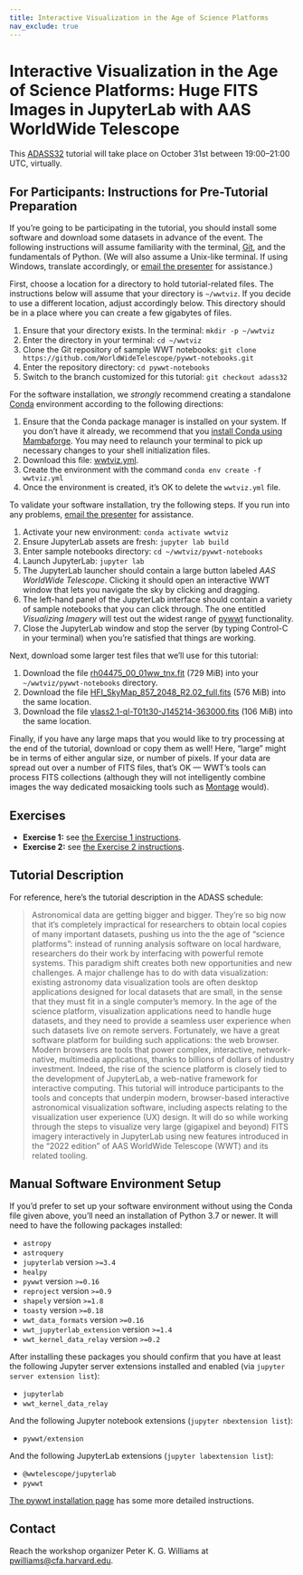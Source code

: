 ```yaml
---
title: Interactive Visualization in the Age of Science Platforms
nav_exclude: true
---
```


# Interactive Visualization in the Age of Science Platforms: Huge FITS Images in JupyterLab with AAS WorldWide Telescope

This [ADASS32] tutorial will take place on October 31st between 19:00–21:00 UTC,
virtually.

[ADASS32]: https://www.adass2022.ca/

## For Participants: Instructions for Pre-Tutorial Preparation

If you’re going to be participating in the tutorial, you should install some
software and download some datasets in advance of the event. The following
instructions will assume familiarity with the terminal, [Git], and the
fundamentals of Python. (We will also assume a Unix-like terminal. If using
Windows, translate accordingly, or [email the presenter](#contact) for
assistance.)

[Git]: https://git-scm.com/

First, choose a location for a directory to hold tutorial-related files. The
instructions below will assume that your directory is `~/wwtviz`. If you decide
to use a different location, adjust accordingly below. This directory should be
in a place where you can create a few gigabytes of files.

1. Ensure that your directory exists. In the terminal: `mkdir -p ~/wwtviz`
1. Enter the directory in your terminal: `cd ~/wwtviz`
1. Clone the Git repository of sample WWT notebooks:
   `git clone https://github.com/WorldWideTelescope/pywwt-notebooks.git`
1. Enter the repository directory: `cd pywwt-notebooks`
1. Switch to the branch customized for this tutorial: `git checkout adass32`

For the software installation, we *strongly* recommend creating a standalone
[Conda] environment according to the following directions:

[Conda]: https://conda.io/

1. Ensure that the Conda package manager is installed on your system. If you
   don’t have it already, we recommend that you [install Conda using
   Mambaforge][install-mf]. You may need to relaunch your terminal to pick
   up necessary changes to your shell initialization files.
1. Download this file: [wwtviz.yml](./wwtviz.yml).
1. Create the environment with the command `conda env create -f wwtviz.yml`
1. Once the environment is created, it’s OK to delete the `wwtviz.yml` file.

[install-mf]: https://github.com/conda-forge/miniforge#install

To validate your software installation, try the following steps. If you run into
any problems, [email the presenter](#contact) for assistance.

1. Activate your new environment: `conda activate wwtviz`
1. Ensure JupyterLab assets are fresh: `jupyter lab build`
1. Enter sample notebooks directory: `cd ~/wwtviz/pywwt-notebooks`
1. Launch JupyterLab: `jupyter lab`
1. The JupyterLab launcher should contain a large button labeled *AAS WorldWide
   Telescope*. Clicking it should open an interactive WWT window that lets you
   navigate the sky by clicking and dragging.
1. The left-hand panel of the JupyterLab interface should contain a variety of
   sample notebooks that you can click through. The one entitled *Visualizing
   Imagery* will test out the widest range of [pywwt] functionality.
1. Close the JupyterLab window and stop the server (by typing Control-C in your
   terminal) when you’re satisfied that things are working.

[pywwt]: https://pywwt.readthedocs.io/

Next, download some larger test files that we’ll use for this tutorial:

1. Download the file [rh04475_00_01ww_tnx.fit] (729 MiB) into your
   `~/wwtviz/pywwt-notebooks` directory.
1. Download the file [HFI_SkyMap_857_2048_R2.02_full.fits] (576 MiB) into the same location.
1. Download the file [vlass2.1-ql-T01t30-J145214-363000.fits] (106 MiB) into the same location.

[rh04475_00_01ww_tnx.fit]: https://data1.wwtassets.org/packages/2022/06_fits_studies/rh04475_00_01ww_tnx.fit
[HFI_SkyMap_857_2048_R2.02_full.fits]: https://irsa.ipac.caltech.edu/data/Planck/release_2/all-sky-maps/maps/HFI_SkyMap_857_2048_R2.02_full.fits
[vlass2.1-ql-T01t30-J145214-363000.fits]: https://data1.wwtassets.org/packages/2022/01_demos/vlass2.1-ql-T01t30-J145214-363000.fits

Finally, if you have any large maps that you would like to try processing at the
end of the tutorial, download or copy them as well! Here, “large” might be in
terms of either angular size, or number of pixels. If your data are spread out
over a number of FITS files, that’s OK — WWT’s tools can process FITS
collections (although they will not intelligently combine images the way
dedicated mosaicking tools such as [Montage] would).

[Montage]: http://montage.ipac.caltech.edu/


## Exercises

- **Exercise 1:** see [the Exercise 1 instructions](./exercise1.md).
- **Exercise 2:** see [the Exercise 2 instructions](./exercise2.md).


## Tutorial Description

For reference, here’s the tutorial description in the ADASS schedule:

> Astronomical data are getting bigger and bigger. They’re so big now that it’s
> completely impractical for researchers to obtain local copies of many
> important datasets, pushing us into the the age of “science platforms”:
> instead of running analysis software on local hardware, researchers do their
> work by interfacing with powerful remote systems. This paradigm shift creates
> both new opportunities and new challenges. A major challenge has to do with
> data visualization: existing astronomy data visualization tools are often
> desktop applications designed for local datasets that are small, in the sense
> that they must fit in a single computer’s memory. In the age of the science
> platform, visualization applications need to handle huge datasets, and they
> need to provide a seamless user experience when such datasets live on remote
> servers. Fortunately, we have a great software platform for building such
> applications: the web browser. Modern browsers are tools that power complex,
> interactive, network-native, multimedia applications, thanks to billions of
> dollars of industry investment. Indeed, the rise of the science platform is
> closely tied to the development of JupyterLab, a web-native framework for
> interactive computing. This tutorial will introduce participants to the tools
> and concepts that underpin modern, browser-based interactive astronomical
> visualization software, including aspects relating to the visualization user
> experience (UX) design. It will do so while working through the steps to
> visualize very large (gigapixel and beyond) FITS imagery interactively in
> JupyterLab using new features introduced in the “2022 edition” of AAS
> WorldWide Telescope (WWT) and its related tooling.


## Manual Software Environment Setup

If you’d prefer to set up your software environment without using the Conda file
given above, you’ll need an installation of Python 3.7 or newer. It will need to
have the following packages installed:

- `astropy`
- `astroquery`
- `jupyterlab` version `>=3.4`
- `healpy`
- `pywwt` version `>=0.16`
- `reproject` version `>=0.9`
- `shapely` version `>=1.8`
- `toasty` version `>=0.18`
- `wwt_data_formats` version `>=0.16`
- `wwt_jupyterlab_extension` version `>=1.4`
- `wwt_kernel_data_relay` version `>=0.2`

After installing these packages you should confirm that you have at least the
following Jupyter server extensions installed and enabled (via `jupyter server
extension list`):

- `jupyterlab`
- `wwt_kernel_data_relay`

And the following Jupyter notebook extensions (`jupyter nbextension list`):

- `pywwt/extension`

And the following JupyterLab extensions (`jupyter labextension list`):

- `@wwtelescope/jupyterlab`
- `pywwt`

[The pywwt installation page][pywwt-install] has some more detailed instructions.

[pywwt-install]: https://pywwt.readthedocs.io/en/stable/installation.html


## Contact

Reach the workshop organizer Peter K. G. Williams at <pwilliams@cfa.harvard.edu>.